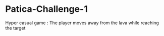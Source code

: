 # Patica-Challenge-1
Hyper casual game  : The player moves away from the lava while reaching the target
